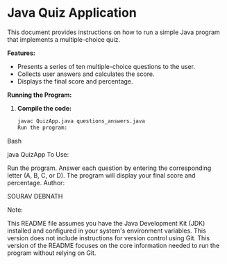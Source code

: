 # Java Quiz Application

This document provides instructions on how to run a simple Java program that implements a multiple-choice quiz.

**Features:**

* Presents a series of ten multiple-choice questions to the user.
* Collects user answers and calculates the score.
* Displays the final score and percentage.

**Running the Program:**

1. **Compile the code:**
   ```bash
   javac QuizApp.java questions_answers.java
   Run the program:
Bash

java QuizApp
To Use:

Run the program.
Answer each question by entering the corresponding letter (A, B, C, or D).
The program will display your final score and percentage.
Author:

SOURAV DEBNATH

Note:

This README file assumes you have the Java Development Kit (JDK) installed and configured in your system's environment variables.
This version does not include instructions for version control using Git.
This version of the README focuses on the core information needed to run the program without relying on Git.
